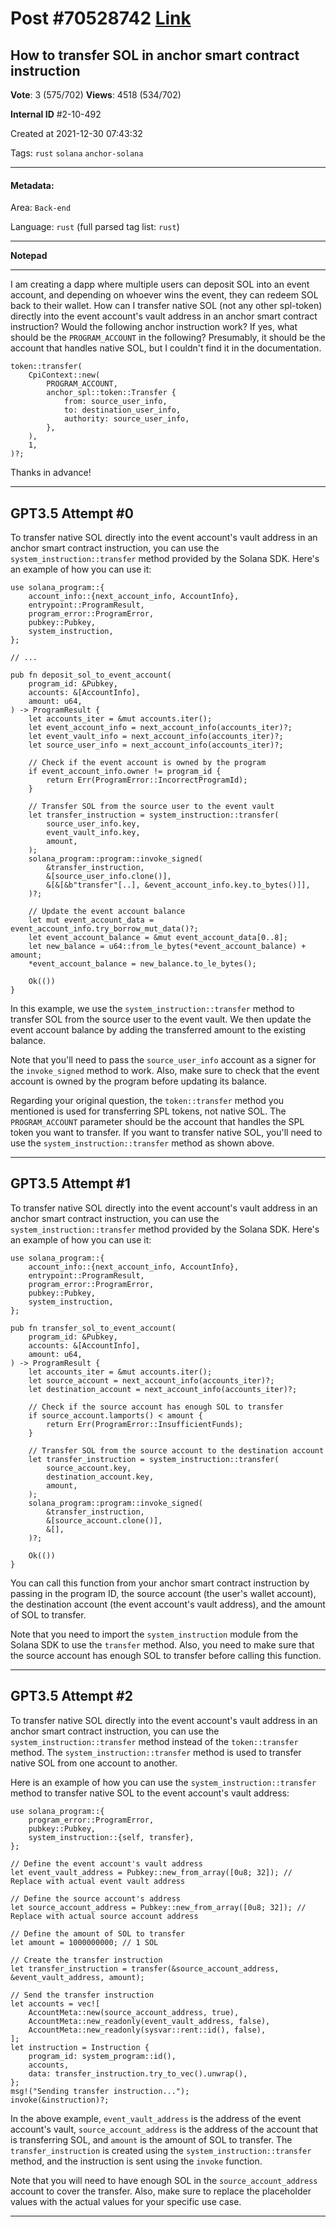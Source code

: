 
# Post \#70528742 [Link](https://stackoverflow.com/questions/70528742/)

## How to transfer SOL in anchor smart contract instruction

**Vote**: 3 (575/702) **Views**: 4518 (534/702) 

**Internal ID** \#2-10-492

Created at 2021-12-30 07:43:32

Tags: `rust` `solana` `anchor-solana`

----------

#### Metadata:

Area: `Back-end`

Language: `rust` (full parsed tag list: `rust`)

----------

**Notepad**


----------

I am creating a dapp where multiple users can deposit SOL into an event account, and depending on whoever wins the event, they can redeem SOL back to their wallet.
How can I transfer native SOL (not any other spl-token) directly into the event account's vault address in an anchor smart contract instruction?
Would the following anchor instruction work?
If yes, what should be the `PROGRAM_ACCOUNT` in the following? Presumably, it should be the account that handles native SOL, but I couldn't find it in the documentation.
```
token::transfer(
    CpiContext::new(
        PROGRAM_ACCOUNT,
        anchor_spl::token::Transfer {
            from: source_user_info,
            to: destination_user_info,
            authority: source_user_info,
        },
    ),
    1,
)?;
```

Thanks in advance!


----------
        
## GPT3.5 Attempt \#0

To transfer native SOL directly into the event account's vault address in an anchor smart contract instruction, you can use the `system_instruction::transfer` method provided by the Solana SDK. Here's an example of how you can use it:

```
use solana_program::{
    account_info::{next_account_info, AccountInfo},
    entrypoint::ProgramResult,
    program_error::ProgramError,
    pubkey::Pubkey,
    system_instruction,
};

// ...

pub fn deposit_sol_to_event_account(
    program_id: &Pubkey,
    accounts: &[AccountInfo],
    amount: u64,
) -> ProgramResult {
    let accounts_iter = &mut accounts.iter();
    let event_account_info = next_account_info(accounts_iter)?;
    let event_vault_info = next_account_info(accounts_iter)?;
    let source_user_info = next_account_info(accounts_iter)?;

    // Check if the event account is owned by the program
    if event_account_info.owner != program_id {
        return Err(ProgramError::IncorrectProgramId);
    }

    // Transfer SOL from the source user to the event vault
    let transfer_instruction = system_instruction::transfer(
        source_user_info.key,
        event_vault_info.key,
        amount,
    );
    solana_program::program::invoke_signed(
        &transfer_instruction,
        &[source_user_info.clone()],
        &[&[&b"transfer"[..], &event_account_info.key.to_bytes()]],
    )?;

    // Update the event account balance
    let mut event_account_data = event_account_info.try_borrow_mut_data()?;
    let event_account_balance = &mut event_account_data[0..8];
    let new_balance = u64::from_le_bytes(*event_account_balance) + amount;
    *event_account_balance = new_balance.to_le_bytes();

    Ok(())
}
```

In this example, we use the `system_instruction::transfer` method to transfer SOL from the source user to the event vault. We then update the event account balance by adding the transferred amount to the existing balance.

Note that you'll need to pass the `source_user_info` account as a signer for the `invoke_signed` method to work. Also, make sure to check that the event account is owned by the program before updating its balance.

Regarding your original question, the `token::transfer` method you mentioned is used for transferring SPL tokens, not native SOL. The `PROGRAM_ACCOUNT` parameter should be the account that handles the SPL token you want to transfer. If you want to transfer native SOL, you'll need to use the `system_instruction::transfer` method as shown above.

--------

## GPT3.5 Attempt \#1

To transfer native SOL directly into the event account's vault address in an anchor smart contract instruction, you can use the `system_instruction::transfer` method provided by the Solana SDK. Here's an example of how you can use it:

```
use solana_program::{
    account_info::{next_account_info, AccountInfo},
    entrypoint::ProgramResult,
    program_error::ProgramError,
    pubkey::Pubkey,
    system_instruction,
};

pub fn transfer_sol_to_event_account(
    program_id: &Pubkey,
    accounts: &[AccountInfo],
    amount: u64,
) -> ProgramResult {
    let accounts_iter = &mut accounts.iter();
    let source_account = next_account_info(accounts_iter)?;
    let destination_account = next_account_info(accounts_iter)?;

    // Check if the source account has enough SOL to transfer
    if source_account.lamports() < amount {
        return Err(ProgramError::InsufficientFunds);
    }

    // Transfer SOL from the source account to the destination account
    let transfer_instruction = system_instruction::transfer(
        source_account.key,
        destination_account.key,
        amount,
    );
    solana_program::program::invoke_signed(
        &transfer_instruction,
        &[source_account.clone()],
        &[],
    )?;

    Ok(())
}
```

You can call this function from your anchor smart contract instruction by passing in the program ID, the source account (the user's wallet account), the destination account (the event account's vault address), and the amount of SOL to transfer.

Note that you need to import the `system_instruction` module from the Solana SDK to use the `transfer` method. Also, you need to make sure that the source account has enough SOL to transfer before calling this function.

--------

## GPT3.5 Attempt \#2

To transfer native SOL directly into the event account's vault address in an anchor smart contract instruction, you can use the `system_instruction::transfer` method instead of the `token::transfer` method. The `system_instruction::transfer` method is used to transfer native SOL from one account to another.

Here is an example of how you can use the `system_instruction::transfer` method to transfer native SOL to the event account's vault address:

```
use solana_program::{
    program_error::ProgramError,
    pubkey::Pubkey,
    system_instruction::{self, transfer},
};

// Define the event account's vault address
let event_vault_address = Pubkey::new_from_array([0u8; 32]); // Replace with actual event vault address

// Define the source account's address
let source_account_address = Pubkey::new_from_array([0u8; 32]); // Replace with actual source account address

// Define the amount of SOL to transfer
let amount = 1000000000; // 1 SOL

// Create the transfer instruction
let transfer_instruction = transfer(&source_account_address, &event_vault_address, amount);

// Send the transfer instruction
let accounts = vec![
    AccountMeta::new(source_account_address, true),
    AccountMeta::new_readonly(event_vault_address, false),
    AccountMeta::new_readonly(sysvar::rent::id(), false),
];
let instruction = Instruction {
    program_id: system_program::id(),
    accounts,
    data: transfer_instruction.try_to_vec().unwrap(),
};
msg!("Sending transfer instruction...");
invoke(&instruction)?;
```

In the above example, `event_vault_address` is the address of the event account's vault, `source_account_address` is the address of the account that is transferring SOL, and `amount` is the amount of SOL to transfer. The `transfer_instruction` is created using the `system_instruction::transfer` method, and the instruction is sent using the `invoke` function.

Note that you will need to have enough SOL in the `source_account_address` account to cover the transfer. Also, make sure to replace the placeholder values with the actual values for your specific use case.

--------
